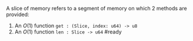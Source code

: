 A slice of memory refers to a segment of memory on which 2 methods are provided:
1. An $O(1)$ function `get : (Slice, index: u64) -> u8`
2. An $O(1)$ function `len : Slice -> u64`
#ready